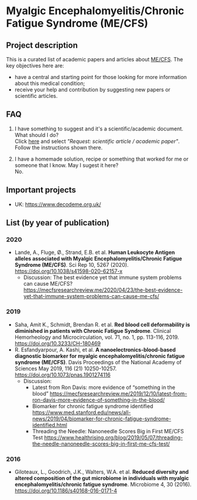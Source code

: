 # Myalgic Encephalomyelitis/Chronic Fatigue Syndrome (ME/CFS)


## Project description

This is a curated list of academic papers and articles about [ME/CFS](https://en.wikipedia.org/wiki/Chronic_fatigue_syndrome). The key objectives here are:
- have a central and starting point for those looking for more information about this medical condition;
- receive your help and contribution by suggesting new papers or scientific articles.


## FAQ

1. I have something to suggest and it's a scientific/academic document. What should I do? \
Click [here](https://github.com/fmachado/me-cfs/issues/new/choose) and select _"Request: scientific article / academic paper"_. Follow the instructions shown there.


2. I have a homemade solution, recipe or something that worked for me or someone that I know. May I sugest it here? \
No.


## Important projects

- UK: https://www.decodeme.org.uk/


## List (by year of publication)

### 2020
- Lande, A., Fluge, Ø., Strand, E.B. et al. **Human Leukocyte Antigen alleles associated with Myalgic Encephalomyelitis/Chronic Fatigue Syndrome (ME/CFS)**. Sci Rep 10, 5267 (2020). https://doi.org/10.1038/s41598-020-62157-x
  - Discussion: The best evidence yet that immune system problems can cause ME/CFS?
 https://mecfsresearchreview.me/2020/04/23/the-best-evidence-yet-that-immune-system-problems-can-cause-me-cfs/


### 2019
- Saha, Amit K.,  Schmidt, Brendan R. et al. **Red blood cell deformability is diminished in patients with Chronic Fatigue Syndrome**. Clinical Hemorheology and Microcirculation, vol. 71, no. 1, pp. 113-116, 2019. https://doi.org/10.3233/CH-180469
- R. Esfandyarpour, A. Kashi, et al. **A nanoelectronics-blood-based diagnostic biomarker for myalgic encephalomyelitis/chronic fatigue syndrome (ME/CFS)**. Davis Proceedings of the National Academy of Sciences May 2019, 116 (21) 10250-10257. https://doi.org/10.1073/pnas.1901274116
  - Discussion:
    - Latest from Ron Davis: more evidence of “something in the blood” https://mecfsresearchreview.me/2019/12/10/latest-from-ron-davis-more-evidence-of-something-in-the-blood/
    - Biomarker for chronic fatigue syndrome identified https://www.med.stanford.edu/news/all-news/2019/04/biomarker-for-chronic-fatigue-syndrome-identified.html
    - Threading the Needle: Nanoneedle Scores Big in First ME/CFS Test https://www.healthrising.org/blog/2019/05/07/threading-the-needle-nanoneedle-scores-big-in-first-me-cfs-test/


### 2016
- Giloteaux, L., Goodrich, J.K., Walters, W.A. et al. **Reduced diversity and altered composition of the gut microbiome in individuals with myalgic encephalomyelitis/chronic fatigue syndrome**. Microbiome 4, 30 (2016). https://doi.org/10.1186/s40168-016-0171-4
